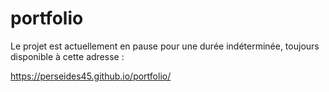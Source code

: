 # portfolio

Le projet est actuellement en pause pour une durée indéterminée, toujours disponible à cette adresse : 

https://perseides45.github.io/portfolio/
